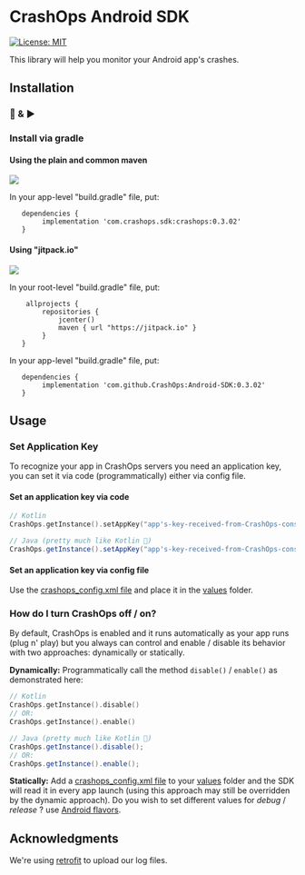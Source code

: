 # CrashOps Android SDK
[![License: MIT](https://img.shields.io/badge/License-MIT-yellow.svg)](https://opensource.org/licenses/MIT)

This library will help you monitor your Android app's crashes.

## Installation
### 🔌 & ▶️

### Install via gradle

#### Using the plain and common maven
[![](https://img.shields.io/badge/jcenter-v0.3.02-green)](https://repo.dotcms.com/artifactory/simple/jcenter/com/crashops/sdk/crashops/)

In your app-level "build.gradle" file, put:
```
   dependencies {
        implementation 'com.crashops.sdk:crashops:0.3.02'
   }
```


#### Using "jitpack.io"
[![](https://jitpack.io/v/CrashOps/Android-SDK.svg)](https://jitpack.io/#CrashOps/Android-SDK)

In your root-level "build.gradle" file, put:
```
    allprojects {
        repositories {
            jcenter()
            maven { url "https://jitpack.io" }
        }
   }
```

In your app-level "build.gradle" file, put:
```
   dependencies {
        implementation 'com.github.CrashOps:Android-SDK:0.3.02'
   }
```

## Usage

### Set Application Key

To recognize your app in CrashOps servers you need an application key, you can set it via code (programmatically) either via config file.

#### Set an application key via code
```Kotlin
// Kotlin
CrashOps.getInstance().setAppKey("app's-key-received-from-CrashOps-console")
```

```Java
// Java (pretty much like Kotlin 🙂)
CrashOps.getInstance().setAppKey("app's-key-received-from-CrashOps-console");
```

#### Set an application key via config file

Use the [crashops_config.xml file](https://github.com/CrashOps/Flutter-Example/blob/v0.1.11/android/app/src/main/res/values/crashops_config.xml) and place it in the [values](https://github.com/CrashOps/Flutter-Example/blob/v0.1.11/android/app/src/main/res/values) folder.


### How do I turn CrashOps off / on?
By default, CrashOps is enabled and it runs automatically as your app runs  (plug n' play) but you always can control and enable / disable its behavior with two approaches: dynamically or statically.

**Dynamically:** Programmatically call the method `disable()` / `enable()` as demonstrated here:
```kotlin
// Kotlin
CrashOps.getInstance().disable()
// OR:
CrashOps.getInstance().enable()
```

```java
// Java (pretty much like Kotlin 🙂)
CrashOps.getInstance().disable();
// OR:
CrashOps.getInstance().enable();
```

**Statically:** Add a [crashops_config.xml file](https://github.com/CrashOps/Flutter-Example/blob/v0.1.11/android/app/src/main/res/values/crashops_config.xml) to your [values](https://github.com/CrashOps/Flutter-Example/blob/v0.1.11/android/app/src/main/res/values) folder and the SDK will read it in every app launch (using this approach may still be overridden by the dynamic approach). Do you wish to set different values for _debug_ / _release_ ? use [Android flavors](https://developer.android.com/studio/build/build-variants).


## Acknowledgments

We're using [retrofit](https://square.github.io/retrofit/) to upload our log files.
